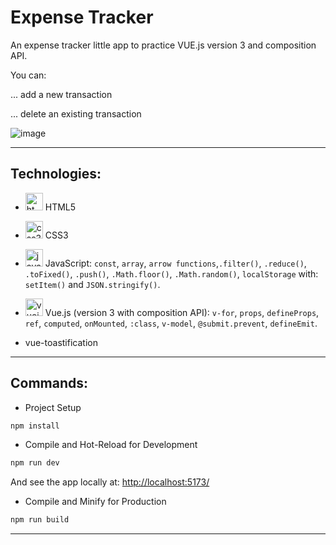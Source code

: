 # Expense Tracker

An expense tracker little app to practice VUE.js version 3 and composition API.

You can:

... add a new transaction

... delete an existing transaction

![image](https://github.com/user-attachments/assets/14e1162d-1e0d-43db-bbaf-7010a3318934)

---

## Technologies:

- <img width="28" height="28" src="https://img.icons8.com/color/28/html-5--v1.png" alt="html-5--v1"/> HTML5

- <img width="28" height="28" src="https://img.icons8.com/color/28/css3.png" alt="css3"/> CSS3

- <img width="28" height="28" src="https://img.icons8.com/color/28/javascript--v1.png" alt="javascript--v1"/> JavaScript: `const`, `array`, `arrow functions`,`.filter()`, `.reduce()`, `.toFixed()`, `.push()`, `.Math.floor()`, `.Math.random()`, `localStorage` with: `setItem()` and `JSON.stringify()`.

- <img width="28" height="28" src="https://img.icons8.com/fluency/28/vuejs.png" alt="vuejs"/> Vue.js (version 3 with composition API): `v-for`, `props`, `defineProps`, `ref`, `computed`, `onMounted`, `:class`, `v-model`, `@submit.prevent`, `defineEmit`.

- vue-toastification

---

## Commands:

- Project Setup

```sh
npm install
```

- Compile and Hot-Reload for Development

```sh
npm run dev
```

And see the app locally at: [http://localhost:5173/](http://localhost:5173/)

- Compile and Minify for Production

```sh
npm run build
```

---
